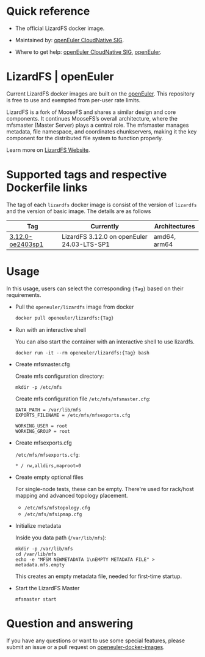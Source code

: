 # Quick reference

- The official LizardFS docker image.

- Maintained by: [openEuler CloudNative SIG](https://gitee.com/openeuler/cloudnative).

- Where to get help: [openEuler CloudNative SIG](https://gitee.com/openeuler/cloudnative), [openEuler](https://gitee.com/openeuler/community).

# LizardFS | openEuler
Current LizardFS docker images are built on the [openEuler](https://repo.openeuler.org/). This repository is free to use and exempted from per-user rate limits.

LizardFS is a fork of MooseFS and shares a similar design and core components. It continues MooseFS’s overall architecture, where the mfsmaster (Master Server) plays a central role. The mfsmaster manages metadata, file namespace, and coordinates chunkservers, making it the key component for the distributed file system to function properly.

Learn more on [LizardFS Website](https://lizardfs.com/).

# Supported tags and respective Dockerfile links
The tag of each `lizardfs` docker image is consist of the version of `lizardfs` and the version of basic image. The details are as follows

| Tag                                                                                                                                  | Currently                                  | Architectures |
|--------------------------------------------------------------------------------------------------------------------------------------|--------------------------------------------|---------------|
| [3.12.0-oe2403sp1](https://gitee.com/openeuler/openeuler-docker-images/blob/master/Storage/lizardfs/3.12.0/24.03-lts-sp1/Dockerfile) | LizardFS 3.12.0 on openEuler 24.03-LTS-SP1 | amd64, arm64  |

# Usage
In this usage, users can select the corresponding `{Tag}` based on their requirements.

- Pull the `openeuler/lizardfs` image from docker

	```bash
	docker pull openeuler/lizardfs:{Tag}
	```

- Run with an interactive shell

    You can also start the container with an interactive shell to use lizardfs.
    ```
    docker run -it --rm openeuler/lizardfs:{Tag} bash
    ```

- Create mfsmaster.cfg

    Create mfs configuration directory:
    ```
    mkdir -p /etc/mfs
    ```
  
    Create mfs configuration file `/etc/mfs/mfsmaster.cfg`:
    ```
    DATA_PATH = /var/lib/mfs
    EXPORTS_FILENAME = /etc/mfs/mfsexports.cfg

    WORKING_USER = root
    WORKING_GROUP = root
    ```

- Create mfsexports.cfg

    `/etc/mfs/mfsexports.cfg`:
    ```
    * / rw,alldirs,maproot=0
    ```
  
- Create empty optional files

    For single-node tests, these can be empty. There're used for rack/host mapping and advanced topology placement.
    * `/etc/mfs/mfstopology.cfg`
    * `/etc/mfs/mfsipmap.cfg`
  
- Initialize metadata

    Inside you data path (`/var/lib/mfs`):
    ```
    mkdir -p /var/lib/mfs
    cd /var/lib/mfs
    echo -e "MFSM NEWMETADATA 1\nEMPTY METADATA FILE" > metadata.mfs.empty
    ```
    This creates an empty metadata file, needed for first-time startup.
  
- Start the LizardFS Master

    ```
    mfsmaster start
    ```
  
# Question and answering
If you have any questions or want to use some special features, please submit an issue or a pull request on [openeuler-docker-images](https://gitee.com/openeuler/openeuler-docker-images).